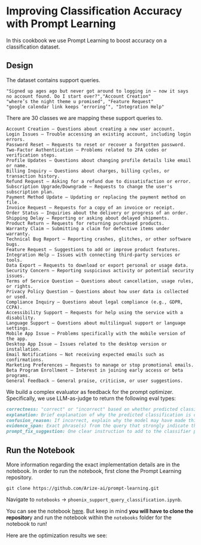 # Improving Classification Accuracy with Prompt Learning

In this cookbook we use Prompt Learning to boost accuracy on a classification dataset.&#x20;

## Design

The dataset contains support queries.

```csv
"Signed up ages ago but never got around to logging in — now it says no account found. Do I start over?","Account Creation"
"where’s the night theme u promised", "Feature Request"
"google calendar link keeps ‘erroring’", "Integration Help"
```

There are 30 classes we are mapping these support queries to.&#x20;

```
Account Creation – Questions about creating a new user account.
Login Issues – Trouble accessing an existing account, including login errors.
Password Reset – Requests to reset or recover a forgotten password.
Two-Factor Authentication – Problems related to 2FA codes or verification steps.
Profile Updates – Questions about changing profile details like email or name.
Billing Inquiry – Questions about charges, billing cycles, or transaction history.
Refund Request – Asking for a refund due to dissatisfaction or error.
Subscription Upgrade/Downgrade – Requests to change the user's subscription plan.
Payment Method Update – Updating or replacing the payment method on file.
Invoice Request – Requests for a copy of an invoice or receipt.
Order Status – Inquiries about the delivery or progress of an order.
Shipping Delay – Reporting or asking about delayed shipments.
Product Return – Requests for returning purchased products.
Warranty Claim – Submitting a claim for defective items under warranty.
Technical Bug Report – Reporting crashes, glitches, or other software bugs.
Feature Request – Suggestions to add or improve product features.
Integration Help – Issues with connecting third-party services or tools.
Data Export – Requests to download or export personal or usage data.
Security Concern – Reporting suspicious activity or potential security issues.
Terms of Service Question – Questions about cancellation, usage rules, or rights.
Privacy Policy Question – Questions about how user data is collected or used.
Compliance Inquiry – Questions about legal compliance (e.g., GDPR, CCPA).
Accessibility Support – Requests for help using the service with a disability.
Language Support – Questions about multilingual support or language settings.
Mobile App Issue – Problems specifically with the mobile version of the app.
Desktop App Issue – Issues related to the desktop version or installation.
Email Notifications – Not receiving expected emails such as confirmations.
Marketing Preferences – Requests to manage or stop promotional emails.
Beta Program Enrollment – Interest in joining early access or beta programs.
General Feedback – General praise, criticism, or user suggestions.
```

We build a complex evaluator as feedback for the prompt optimizer. Specifically, we use LLM-as-judge to return the following eval types:

```markdown
correctness: "correct" or "incorrect" based on whether predicted classification = correct classification
explanation: Brief explanation of why the predicted classification is correct or incorrect, referencing the correct label if relevant.
confusion_reason: If incorrect, explain why the model may have made this choice instead of the correct classification. Focus on likely sources of confusion. If correct, say 'no confusion'.
evidence_span: Exact phrase(s) from the query that strongly indicate the correct classification.
prompt_fix_suggestion: One clear instruction to add to the classifier prompt to prevent this error.
```

## Run the Notebook

More information regarding the exact implementation details are in the notebook. In order to run the notebook, first clone the Prompt Learning repository.

```
git clone https://github.com/Arize-ai/prompt-learning.git
```

Navigate to `notebooks` -> `phoenix_support_query_classification.ipynb`.&#x20;

You can see the notebook [here](https://github.com/Arize-ai/prompt-learning/blob/main/notebooks/phoenix_support_query_classification.ipynb). But keep in mind **you will have to clone the repositor**y and run the notebook within the `notebooks` folder for the notebook to run!



Here are the optimization results we see:

<figure><img src="../.gitbook/assets/Screenshot 2025-08-28 at 1.31.26 PM.png" alt=""><figcaption></figcaption></figure>
